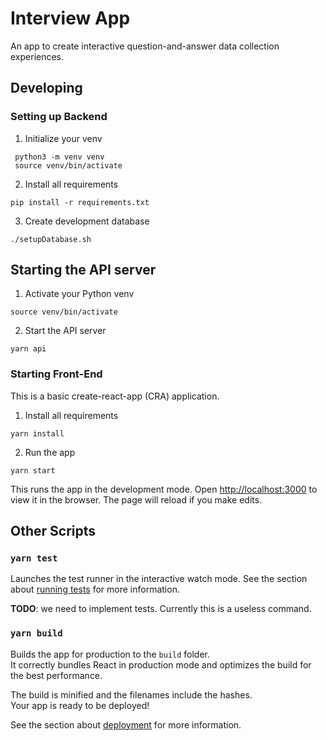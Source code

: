 # Interview App

An app to create interactive question-and-answer data collection experiences.

## Developing

### Setting up Backend

1. Initialize your venv

```
 python3 -m venv venv
 source venv/bin/activate
```

2. Install all requirements

```
pip install -r requirements.txt
```

3. Create development database

```
./setupDatabase.sh
```

## Starting the API server

1. Activate your Python venv

```
source venv/bin/activate
```

2. Start the API server

```
yarn api
```

### Starting Front-End

This is a basic create-react-app (CRA) application.

1. Install all requirements

```
yarn install
```

2. Run the app

```
yarn start
```

This runs the app in the development mode. Open [http://localhost:3000](http://localhost:3000) to view it in the browser. The page will reload if you make edits.

## Other Scripts

### `yarn test`

Launches the test runner in the interactive watch mode. See the section about [running tests](https://facebook.github.io/create-react-app/docs/running-tests) for more information.

**TODO**: we need to implement tests. Currently this is a useless command.

### `yarn build`

Builds the app for production to the `build` folder.\
It correctly bundles React in production mode and optimizes the build for the best performance.

The build is minified and the filenames include the hashes.\
Your app is ready to be deployed!

See the section about [deployment](https://facebook.github.io/create-react-app/docs/deployment) for more information.
